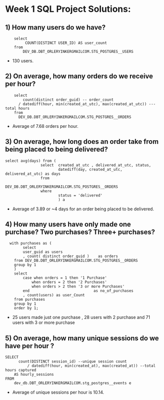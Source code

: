 # Week 1 SQL Project Solutions:

## 1) How many users do we have?
```
    select 
         COUNT(DISTINCT USER_ID) AS user_count 
    from 
        DEV_DB.DBT_ORLERYINKERGMAILCOM.STG_POSTGRES__USERS
```

 - 130 users.


## 2) On average, how many orders do we receive per hour?
```
    select 
        count(distinct order_guid) -- order_count  
      / datediff(hour, min(created_at_utc), max(created_at_utc)) --- total hours
    from 
      DEV_DB.DBT_ORLERYINKERGMAILCOM.STG_POSTGRES__ORDERS
```

- Average of 7.68 orders per hour.


## 3) On average, how long does an order take from being placed to being delivered?
```
select avg(days) from (
                select  created_at_utc , delivered_at_utc, status,
                        datediff(day, created_at_utc, delivered_at_utc) as days
                from 
                       DEV_DB.DBT_ORLERYINKERGMAILCOM.STG_POSTGRES__ORDERS 
                where 
                        status = 'delivered' 
                        ) a
```
- Average of 3.89 or ~4 days for an order being placed to be  delivered.


## 4) How many users have only made one purchase? Two purchases? Three+ purchases?
```
  with purchases as (
        select 
        user_guid as users
        , count( distinct order_guid )    as orders
    from DEV_DB.DBT_ORLERYINKERGMAILCOM.STG_POSTGRES__ORDERS 
    group by 1
    )
    select
        case when orders = 1 then '1 Purchase'
            when orders = 2 then '2 Purchases'
            when orders > 2 then '3 or more Purchases'
        end                             as no_of_purchases
        , count(users) as user_Count
    from purchases
    group by 1
    order by 1;
```

- 25 users made just one purchase , 28 users with 2 purchase and 71 users with 3 or more purchase


## 5) On average, how many unique sessions do we have per hour ?
```
SELECT 
      count(DISTINCT session_id) --unique session count
	      / datediff(hour, min(created_at), max(created_at)) --total hours captured
	AS hourly_sessions
FROM 
    dev_db.DBT_ORLERYINKERGMAILCOM.stg_postgres__events e
```

- Average of unique sessions per hour is 10.14.




